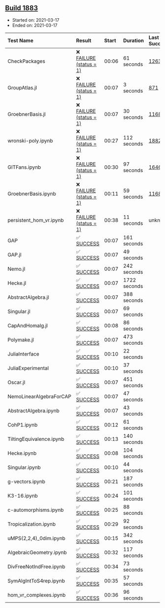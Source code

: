 ## [Build 1883](https://oscarci.mathematik.uni-kl.de/job/oscar-stable/1883/)

* Started on: 2021-03-17
* Ended on: 2021-03-17

| Test Name    | Result | Start | Duration | Last Success | First Failure |
|:-------------|:-------|:------|:---------|:-------------|:--------------|
| CheckPackages | ❌ [FAILURE (status = 1)](https://oscarci.mathematik.uni-kl.de/job/oscar-stable/1883/artifact/logs/build-1883/CheckPackages.log) | 00:06 | 61 seconds | [1263](https://oscarci.mathematik.uni-kl.de/job/oscar-stable/1263/) | [1264](https://oscarci.mathematik.uni-kl.de/job/oscar-stable/1264/) |
| GroupAtlas.jl | ❌ [FAILURE (status = 1)](https://oscarci.mathematik.uni-kl.de/job/oscar-stable/1883/artifact/logs/build-1883/GroupAtlas.jl.log) | 00:07 | 3 seconds | [871](https://oscarci.mathematik.uni-kl.de/job/oscar-stable/871/) | [872](https://oscarci.mathematik.uni-kl.de/job/oscar-stable/872/) |
| GroebnerBasis.jl | ❌ [FAILURE (status = 1)](https://oscarci.mathematik.uni-kl.de/job/oscar-stable/1883/artifact/logs/build-1883/GroebnerBasis.jl.log) | 00:07 | 30 seconds | [1168](https://oscarci.mathematik.uni-kl.de/job/oscar-stable/1168/) | [1169](https://oscarci.mathematik.uni-kl.de/job/oscar-stable/1169/) |
| wronski-poly.ipynb | ❌ [FAILURE (status = 1)](https://oscarci.mathematik.uni-kl.de/job/oscar-stable/1883/artifact/logs/build-1883/wronski-poly.ipynb.log) | 00:27 | 112 seconds | [1882](https://oscarci.mathematik.uni-kl.de/job/oscar-stable/1882/) | [1883](https://oscarci.mathematik.uni-kl.de/job/oscar-stable/1883/) |
| GITFans.ipynb | ❌ [FAILURE (status = 1)](https://oscarci.mathematik.uni-kl.de/job/oscar-stable/1883/artifact/logs/build-1883/GITFans.ipynb.log) | 00:30 | 97 seconds | [1646](https://oscarci.mathematik.uni-kl.de/job/oscar-stable/1646/) | [1647](https://oscarci.mathematik.uni-kl.de/job/oscar-stable/1647/) |
| GroebnerBasis.ipynb | ❌ [FAILURE (status = 1)](https://oscarci.mathematik.uni-kl.de/job/oscar-stable/1883/artifact/logs/build-1883/GroebnerBasis.ipynb.log) | 00:11 | 59 seconds | [1168](https://oscarci.mathematik.uni-kl.de/job/oscar-stable/1168/) | [1169](https://oscarci.mathematik.uni-kl.de/job/oscar-stable/1169/) |
| persistent_hom_vr.ipynb | ❌ [FAILURE (status = 1)](https://oscarci.mathematik.uni-kl.de/job/oscar-stable/1883/artifact/logs/build-1883/persistent_hom_vr.ipynb.log) | 00:38 | 11 seconds | unknown | unknown |
| GAP | ✅ [SUCCESS](https://oscarci.mathematik.uni-kl.de/job/oscar-stable/1883/artifact/logs/build-1883/GAP.log) | 00:07 | 161 seconds |  |  |
| GAP.jl | ✅ [SUCCESS](https://oscarci.mathematik.uni-kl.de/job/oscar-stable/1883/artifact/logs/build-1883/GAP.jl.log) | 00:07 | 49 seconds |  |  |
| Nemo.jl | ✅ [SUCCESS](https://oscarci.mathematik.uni-kl.de/job/oscar-stable/1883/artifact/logs/build-1883/Nemo.jl.log) | 00:07 | 242 seconds |  |  |
| Hecke.jl | ✅ [SUCCESS](https://oscarci.mathematik.uni-kl.de/job/oscar-stable/1883/artifact/logs/build-1883/Hecke.jl.log) | 00:07 | 1722 seconds |  |  |
| AbstractAlgebra.jl | ✅ [SUCCESS](https://oscarci.mathematik.uni-kl.de/job/oscar-stable/1883/artifact/logs/build-1883/AbstractAlgebra.jl.log) | 00:07 | 388 seconds |  |  |
| Singular.jl | ✅ [SUCCESS](https://oscarci.mathematik.uni-kl.de/job/oscar-stable/1883/artifact/logs/build-1883/Singular.jl.log) | 00:07 | 69 seconds |  |  |
| CapAndHomalg.jl | ✅ [SUCCESS](https://oscarci.mathematik.uni-kl.de/job/oscar-stable/1883/artifact/logs/build-1883/CapAndHomalg.jl.log) | 00:08 | 86 seconds |  |  |
| Polymake.jl | ✅ [SUCCESS](https://oscarci.mathematik.uni-kl.de/job/oscar-stable/1883/artifact/logs/build-1883/Polymake.jl.log) | 00:07 | 473 seconds |  |  |
| JuliaInterface | ✅ [SUCCESS](https://oscarci.mathematik.uni-kl.de/job/oscar-stable/1883/artifact/logs/build-1883/JuliaInterface.log) | 00:10 | 22 seconds |  |  |
| JuliaExperimental | ✅ [SUCCESS](https://oscarci.mathematik.uni-kl.de/job/oscar-stable/1883/artifact/logs/build-1883/JuliaExperimental.log) | 00:10 | 37 seconds |  |  |
| Oscar.jl | ✅ [SUCCESS](https://oscarci.mathematik.uni-kl.de/job/oscar-stable/1883/artifact/logs/build-1883/Oscar.jl.log) | 00:07 | 451 seconds |  |  |
| NemoLinearAlgebraForCAP | ✅ [SUCCESS](https://oscarci.mathematik.uni-kl.de/job/oscar-stable/1883/artifact/logs/build-1883/NemoLinearAlgebraForCAP.log) | 00:07 | 47 seconds |  |  |
| AbstractAlgebra.ipynb | ✅ [SUCCESS](https://oscarci.mathematik.uni-kl.de/job/oscar-stable/1883/artifact/logs/build-1883/AbstractAlgebra.ipynb.log) | 00:07 | 43 seconds |  |  |
| CohP1.ipynb | ✅ [SUCCESS](https://oscarci.mathematik.uni-kl.de/job/oscar-stable/1883/artifact/logs/build-1883/CohP1.ipynb.log) | 00:12 | 61 seconds |  |  |
| TiltingEquivalence.ipynb | ✅ [SUCCESS](https://oscarci.mathematik.uni-kl.de/job/oscar-stable/1883/artifact/logs/build-1883/TiltingEquivalence.ipynb.log) | 00:13 | 140 seconds |  |  |
| Hecke.ipynb | ✅ [SUCCESS](https://oscarci.mathematik.uni-kl.de/job/oscar-stable/1883/artifact/logs/build-1883/Hecke.ipynb.log) | 00:08 | 104 seconds |  |  |
| Singular.ipynb | ✅ [SUCCESS](https://oscarci.mathematik.uni-kl.de/job/oscar-stable/1883/artifact/logs/build-1883/Singular.ipynb.log) | 00:10 | 44 seconds |  |  |
| g-vectors.ipynb | ✅ [SUCCESS](https://oscarci.mathematik.uni-kl.de/job/oscar-stable/1883/artifact/logs/build-1883/g-vectors.ipynb.log) | 00:21 | 187 seconds |  |  |
| K3-16.ipynb | ✅ [SUCCESS](https://oscarci.mathematik.uni-kl.de/job/oscar-stable/1883/artifact/logs/build-1883/K3-16.ipynb.log) | 00:24 | 101 seconds |  |  |
| c-automorphisms.ipynb | ✅ [SUCCESS](https://oscarci.mathematik.uni-kl.de/job/oscar-stable/1883/artifact/logs/build-1883/c-automorphisms.ipynb.log) | 00:25 | 88 seconds |  |  |
| Tropicalization.ipynb | ✅ [SUCCESS](https://oscarci.mathematik.uni-kl.de/job/oscar-stable/1883/artifact/logs/build-1883/Tropicalization.ipynb.log) | 00:29 | 92 seconds |  |  |
| uMPS(2,2,4)_0dim.ipynb | ✅ [SUCCESS](https://oscarci.mathematik.uni-kl.de/job/oscar-stable/1883/artifact/logs/build-1883/uMPS-2-2-4-_0dim.ipynb.log) | 00:15 | 342 seconds |  |  |
| AlgebraicGeometry.ipynb | ✅ [SUCCESS](https://oscarci.mathematik.uni-kl.de/job/oscar-stable/1883/artifact/logs/build-1883/AlgebraicGeometry.ipynb.log) | 00:32 | 117 seconds |  |  |
| DivFreeNotIndFree.ipynb | ✅ [SUCCESS](https://oscarci.mathematik.uni-kl.de/job/oscar-stable/1883/artifact/logs/build-1883/DivFreeNotIndFree.ipynb.log) | 00:34 | 73 seconds |  |  |
| SymAlgIntToS4rep.ipynb | ✅ [SUCCESS](https://oscarci.mathematik.uni-kl.de/job/oscar-stable/1883/artifact/logs/build-1883/SymAlgIntToS4rep.ipynb.log) | 00:35 | 57 seconds |  |  |
| hom_vr_complexes.ipynb | ✅ [SUCCESS](https://oscarci.mathematik.uni-kl.de/job/oscar-stable/1883/artifact/logs/build-1883/hom_vr_complexes.ipynb.log) | 00:36 | 96 seconds |  |  |
